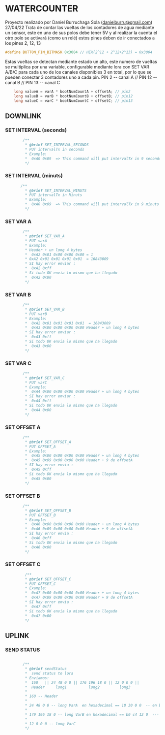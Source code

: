 # WATERCOUNTER
Proyecto realizado por Daniel Burruchaga Sola (danielburru@gmail.com) 27/04/22
Trata de contar las vueltas de los contadores de agua mediante un sensor, este en uno de sus polos debe tener 5V y al realizar la cuenta el otro polo se activará (como un relé) estos pines deben de ir conectados a los pines 2, 12, 13 
```cpp
#define BUTTON_PIN_BITMASK 0x3004 // HEX(2^12 + 2^12+2^13) = 0x3004
`````   
Estas vueltas se detectan mediante estado un alto, este numero de vueltas se multiplica por una variable, configurable mediante lora con SET VAR A/B/C para cada uno de los canales disponibles 3 en total, por lo que se pueden conectar 3 contadores uno a cada pin. PIN 2 -- canal A // PIN 12 -- canal B // PIN 13 -- canal C
```cpp
    long valueA = varA * bootNumCountA + offsetA; // pin2
    long valueB = varB * bootNumCountB + offsetB; // pin12
    long valueC = varC * bootNumCountC + offsetC; // pin13
`````   
## DOWNLINK 
### SET INTERVAL (seconds) 
```cpp
        /**
         * @brief SET_INTERVAL_SECONDS
         * PUT intervalTx in seconds
         * Example:
         *  0xA0 0x09  => This command will put intervalTx in 9 seconds
         */
`````   
### SET INTERVAL (minuts) 
```cpp
       /**
         * @brief SET_INTERVAL_MINUTS
         * PUT intervalTx in Minuts
         * Example:
         *  0xA0 0x09  => This command will put intervalTx in 9 minuts
         */
`````   
### SET VAR A 
```cpp
        /**
         * @brief SET_VAR_A
         * PUT varA
         * Example:
         * Header + un long 4 bytes
         *  0xA2 0x01 0x00 0x00 0x00 = 1
         * 0xA2 0x01 0x01 0x01 0x01  = 16843009
         * SI hay error enviar :
         *  0xA2 0xff
         * Si todo OK envia lo mismo que ha llegado
         *  0xA2 0x00
         */
`````   
### SET VAR B
```cpp
        /**
         * @brief SET_VAR_B
         * PUT varB
         * Example:
         *  0xA2 0x01 0x01 0x01 0x01  = 16843009
         *  0xA3 0x00 0x00 0x00 0x00 Header + un long 4 bytes
         * SI hay error enviar :
         *  0xA3 0xff
         * Si todo OK envia lo mismo que ha llegado
         *  0xA3 0x00
         */
`````   

### SET VAR C
```cpp
        /**
         * @brief SET_VAR_C
         * PUT varC
         * Example:
         *  0xA4 0x00 0x00 0x00 0x00 Header + un long 4 bytes
         * SI hay error enviar :
         *  0xA4 0xff
         * Si todo OK envia lo mismo que ha llegado
         *  0xA4 0x00
         */
`````   

### SET OFFSET A
```cpp
        /**
         * @brief SET_OFFSET_A
         * PUT OFFSET_A
         * Example:
         *  0xA5 0x00 0x00 0x00 0x00 Header + un long 4 bytes
         *  0xA5 0x09 0x00 0x00 0x00 Header + 9 de offsetA
         * SI hay error envia :
         *  0xA5 0xff
         * Si todo OK envia lo mismo que ha llegado
         *  0xA5 0x00
         */
`````   
        
### SET OFFSET B
```cpp
        /**
         * @brief SET_OFFSET_B
         * PUT OFFSET_B
         * Example:
         *  0xA6 0x00 0x00 0x00 0x00 Header + un long 4 bytes
         *  0xA6 0x09 0x00 0x00 0x00 Header + 9 de offsetA
         * SI hay error envia :
         *  0xA6 0xff
         * Si todo OK envia lo mismo que ha llegado
         *  0xA6 0x00
         */
`````   
### SET OFFSET C
```cpp
         /**
         * @brief SET_OFFSET_C
         * PUT OFFSET_C
         * Example:
         *  0xA7 0x00 0x00 0x00 0x00 Header + un long 4 bytes
         *  0xA7 0x09 0x00 0x00 0x00 Header + 9 de offsetA
         * SI hay error envia :
         *  0xA7 0xff
         * Si todo OK envia lo mismo que ha llegado
         *  0xA7 0x00
         */
`````   
## UPLINK
### SEND STATUS
```cpp

        /**
         * @brief sendStatus
         *  send status to lora
         * Enviamos:
         *  160   || 24 48 0 0 || 176 196 18 0 || 12 0 0 0 ||
         *  Header     long1          long2         long3
         *
         * 160 -- Header
         *
         * 24 48 0 0 -- long VarA  en hexadecimal == 18 30 0 0  -- en binario 00011000 00110000  == ordenamos donde esta el             byte 1 lo pasamos al 2  0011000000011000 = 12312
         *
         * 179 196 18 0 -- long VarB en hexadecimal == b0 c4 12 0  --- en binario =   10110000 11000100 00010010 00000000 --- ordenamos cambiando // el byte 1 a la posicion byte 4// el byte 2 a la posicion byte 3 // el byte 3 a la posicion byte 2 //  el byte 4 a la posicion byte 1  resultado =  00000000000100101100010010110000  = 1230000
         *
         * 12 0 0 0 -- long VarC
         */
`````   
